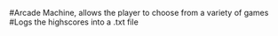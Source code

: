#Arcade Machine, allows the player to choose from a variety of games
#Logs the highscores into a .txt file
